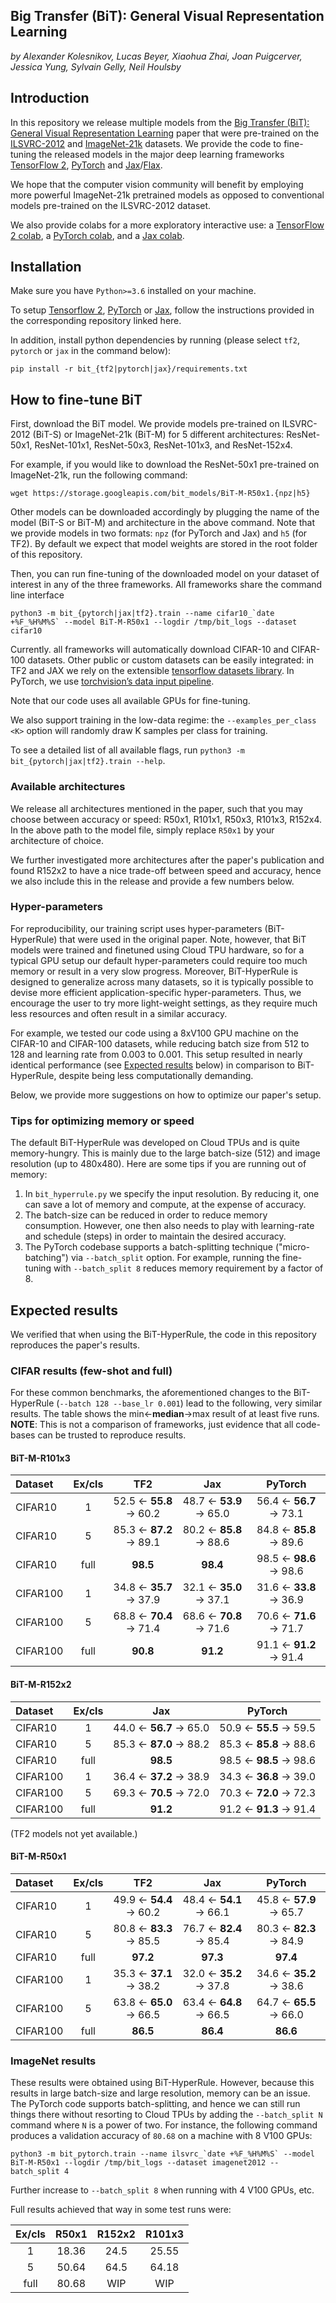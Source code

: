 ## Big Transfer (BiT): General Visual Representation Learning
*by Alexander Kolesnikov, Lucas Beyer, Xiaohua Zhai, Joan Puigcerver, Jessica Yung, Sylvain Gelly, Neil Houlsby*

## Introduction

In this repository we release multiple models from the [Big Transfer (BiT): General Visual Representation Learning](https://arxiv.org/abs/1912.11370) paper that were pre-trained on the [ILSVRC-2012](http://www.image-net.org/challenges/LSVRC/2012/) and [ImageNet-21k](http://www.image-net.org/) datasets.
We provide the code to fine-tuning the released models in the major deep learning frameworks [TensorFlow 2](https://www.tensorflow.org/), [PyTorch](https://pytorch.org/) and [Jax](https://jax.readthedocs.io/en/latest/index.html)/[Flax](http://flax.readthedocs.io).

We hope that the computer vision community will benefit by employing more powerful ImageNet-21k pretrained models as opposed to conventional models pre-trained on the ILSVRC-2012 dataset.

We also provide colabs for a more exploratory interactive use:
a [TensorFlow 2 colab](https://colab.research.google.com/github/google-research/big_transfer/blob/master/colabs/big_transfer_tf2.ipynb),
a [PyTorch colab](https://colab.research.google.com/github/google-research/big_transfer/blob/master/colabs/big_transfer_pytorch.ipynb),
and a [Jax colab](https://colab.research.google.com/github/google-research/big_transfer/blob/master/colabs/big_transfer_jax.ipynb).

## Installation

Make sure you have `Python>=3.6` installed on your machine.

To setup [Tensorflow 2](https://github.com/tensorflow/tensorflow), [PyTorch](https://github.com/pytorch/pytorch) or [Jax](https://github.com/google/jax), follow the instructions provided in the corresponding repository linked here.

In addition, install python dependencies by running (please select `tf2`, `pytorch` or `jax` in the command below):
```
pip install -r bit_{tf2|pytorch|jax}/requirements.txt
```

## How to fine-tune BiT
First, download the BiT model. We provide models pre-trained on ILSVRC-2012 (BiT-S) or ImageNet-21k (BiT-M) for 5 different architectures: ResNet-50x1, ResNet-101x1, ResNet-50x3, ResNet-101x3, and ResNet-152x4.

For example, if you would like to download the ResNet-50x1 pre-trained on ImageNet-21k, run the following command:
```
wget https://storage.googleapis.com/bit_models/BiT-M-R50x1.{npz|h5}
```
Other models can be downloaded accordingly by plugging the name of the model (BiT-S or BiT-M) and architecture in the above command.
Note that we provide models in two formats: `npz` (for PyTorch and Jax) and `h5` (for TF2). By default we expect that model weights are stored in the root folder of this repository.

Then, you can run fine-tuning of the downloaded model on your dataset of interest in any of the three frameworks. All frameworks share the command line interface
```
python3 -m bit_{pytorch|jax|tf2}.train --name cifar10_`date +%F_%H%M%S` --model BiT-M-R50x1 --logdir /tmp/bit_logs --dataset cifar10
```
Currently. all frameworks will automatically download CIFAR-10 and CIFAR-100 datasets. Other public or custom datasets can be easily integrated: in TF2 and JAX we rely on the extensible [tensorflow datasets library](https://github.com/tensorflow/datasets/). In PyTorch, we use [torchvision’s data input pipeline](https://pytorch.org/docs/stable/torchvision/index.html).

Note that our code uses all available GPUs for fine-tuning.

We also support training in the low-data regime: the `--examples_per_class <K>` option will randomly draw K samples per class for training.

To see a detailed list of all available flags, run `python3 -m bit_{pytorch|jax|tf2}.train --help`.

### Available architectures

We release all architectures mentioned in the paper, such that you may choose between accuracy or speed: R50x1, R101x1, R50x3, R101x3, R152x4.
In the above path to the model file, simply replace `R50x1` by your architecture of choice.

We further investigated more architectures after the paper's publication and found R152x2 to have a nice trade-off between speed and accuracy, hence we also include this in the release and provide a few numbers below.


### Hyper-parameters

For reproducibility, our training script uses hyper-parameters (BiT-HyperRule) that were used in the original paper.
Note, however, that BiT models were trained and finetuned using Cloud TPU hardware, so for a typical GPU setup our default hyper-parameters could require too much memory or result in a very slow progress.
Moreover, BiT-HyperRule is designed to generalize across many datasets, so it is typically possible to devise more efficient application-specific hyper-parameters.
Thus, we encourage the user to try more light-weight settings, as they require much less resources and often result in a similar accuracy.

For example, we tested our code using a 8xV100 GPU machine on the CIFAR-10 and CIFAR-100 datasets, while reducing batch size from 512 to 128 and learning rate from 0.003 to 0.001.
This setup resulted in nearly identical performance (see [Expected results](#expected-results) below) in comparison to BiT-HyperRule, despite being less computationally demanding.

Below, we provide more suggestions on how to optimize our paper's setup.

### Tips for optimizing memory or speed

The default BiT-HyperRule was developed on Cloud TPUs and is quite memory-hungry.
This is mainly due to the large batch-size (512) and image resolution (up to 480x480).
Here are some tips if you are running out of memory:

  1. In `bit_hyperrule.py` we specify the input resolution.
     By reducing it, one can save a lot of memory and compute, at the expense of accuracy.
  2. The batch-size can be reduced in order to reduce memory consumption.
     However, one then also needs to play with learning-rate and schedule (steps) in order to maintain the desired accuracy.
  3. The PyTorch codebase supports a batch-splitting technique ("micro-batching") via `--batch_split` option.
     For example, running the fine-tuning with `--batch_split 8` reduces memory requirement by a factor of 8.

## Expected results

We verified that when using the BiT-HyperRule, the code in this repository reproduces the paper's results.

### CIFAR results (few-shot and full)

For these common benchmarks, the aforementioned changes to the BiT-HyperRule (`--batch 128 --base_lr 0.001`) lead to the following, very similar results.
The table shows the min←**median**→max result of at least five runs.
**NOTE**: This is not a comparison of frameworks, just evidence that all code-bases can be trusted to reproduce results.

#### BiT-M-R101x3

| Dataset  | Ex/cls |          TF2           |          Jax           |         PyTorch        |
| :---     | :---:  |         :---:          |         :---:          |          :---:         |
| CIFAR10  |   1    | 52.5 ← **55.8** → 60.2 | 48.7 ← **53.9** → 65.0 | 56.4 ← **56.7** → 73.1 |
| CIFAR10  |   5    | 85.3 ← **87.2** → 89.1 | 80.2 ← **85.8** → 88.6 | 84.8 ← **85.8** → 89.6 |
| CIFAR10  |  full  |        **98.5**        |        **98.4**        | 98.5 ← **98.6** → 98.6 |
| CIFAR100 |   1    | 34.8 ← **35.7** → 37.9 | 32.1 ← **35.0** → 37.1 | 31.6 ← **33.8** → 36.9 |
| CIFAR100 |   5    | 68.8 ← **70.4** → 71.4 | 68.6 ← **70.8** → 71.6 | 70.6 ← **71.6** → 71.7 |
| CIFAR100 |  full  |        **90.8**        |        **91.2**        | 91.1 ← **91.2** → 91.4 |

#### BiT-M-R152x2

| Dataset  | Ex/cls |           Jax          |         PyTorch        |
| :---     | :---:  |          :---:         |          :---:         |
| CIFAR10  |   1    | 44.0 ← **56.7** → 65.0 | 50.9 ← **55.5** → 59.5 |
| CIFAR10  |   5    | 85.3 ← **87.0** → 88.2 | 85.3 ← **85.8** → 88.6 |
| CIFAR10  |  full  |        **98.5**        | 98.5 ← **98.5** → 98.6 |
| CIFAR100 |   1    | 36.4 ← **37.2** → 38.9 | 34.3 ← **36.8** → 39.0 |
| CIFAR100 |   5    | 69.3 ← **70.5** → 72.0 | 70.3 ← **72.0** → 72.3 |
| CIFAR100 |  full  |        **91.2**        | 91.2 ← **91.3** → 91.4 |

(TF2 models not yet available.)

#### BiT-M-R50x1

| Dataset  | Ex/cls |          TF2           |          Jax           |         PyTorch        |
| :---     | :---:  |         :---:          |         :---:          |          :---:         |
| CIFAR10  |   1    | 49.9 ← **54.4** → 60.2 | 48.4 ← **54.1** → 66.1 | 45.8 ← **57.9** → 65.7 |
| CIFAR10  |   5    | 80.8 ← **83.3** → 85.5 | 76.7 ← **82.4** → 85.4 | 80.3 ← **82.3** → 84.9 |
| CIFAR10  |  full  |        **97.2**        |        **97.3**        |        **97.4**        |
| CIFAR100 |   1    | 35.3 ← **37.1** → 38.2 | 32.0 ← **35.2** → 37.8 | 34.6 ← **35.2** → 38.6 |
| CIFAR100 |   5    | 63.8 ← **65.0** → 66.5 | 63.4 ← **64.8** → 66.5 | 64.7 ← **65.5** → 66.0 |
| CIFAR100 |  full  |        **86.5**        |        **86.4**        |        **86.6**        |

### ImageNet results

These results were obtained using BiT-HyperRule.
However, because this results in large batch-size and large resolution, memory can be an issue.
The PyTorch code supports batch-splitting, and hence we can still run things there without resorting to Cloud TPUs by adding the `--batch_split N` command where `N` is a power of two.
For instance, the following command produces a validation accuracy of `80.68` on a machine with 8 V100 GPUs:

```
python3 -m bit_pytorch.train --name ilsvrc_`date +%F_%H%M%S` --model BiT-M-R50x1 --logdir /tmp/bit_logs --dataset imagenet2012 --batch_split 4
```

Further increase to `--batch_split 8` when running with 4 V100 GPUs, etc.

Full results achieved that way in some test runs were:

| Ex/cls | R50x1 | R152x2 | R101x3 |
| :---:  | :---: | :---:  | :---:  |
|   1    | 18.36 | 24.5   | 25.55  |
|   5    | 50.64 | 64.5   | 64.18  |
|  full  | 80.68 | WIP    | WIP    |
